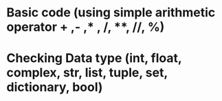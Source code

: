 # Basic code (using simple arithmetic operator + ,- ,* , /, **, //, %)

# Checking Data type (int, float, complex, str, list, tuple, set, dictionary, bool)
